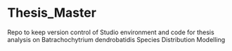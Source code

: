 # Thesis_Master
Repo to keep version control of Studio environment and code for thesis analysis on Batrachochytrium dendrobatidis Species Distribution Modelling
